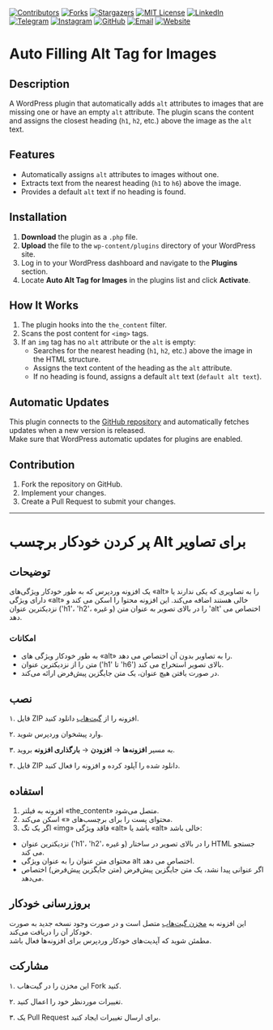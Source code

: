 [contributors-shield]: https://img.shields.io/github/contributors/hassan7303/Auto-filling-alt-tag-for-images.svg?style=for-the-badge
[contributors-url]: https://github.com/hassan7303/Auto-filling-alt-tag-for-images/graphs/contributors
[forks-shield]: https://img.shields.io/github/forks/hassan7303/Auto-filling-alt-tag-for-images.svg?style=for-the-badge&label=Fork
[forks-url]: https://github.com/hassan7303/Auto-filling-alt-tag-for-images/network/members
[stars-shield]: https://img.shields.io/github/stars/hassan7303/Auto-filling-alt-tag-for-images.svg?style=for-the-badge
[stars-url]: https://github.com/hassan7303/Auto-filling-alt-tag-for-images/stargazers
[license-shield]: https://img.shields.io/github/license/hassan7303/Auto-filling-alt-tag-for-images.svg?style=for-the-badge
[license-url]: https://github.com/hassan7303/Auto-filling-alt-tag-for-images/blob/master/LICENSE.md
[linkedin-shield]: https://img.shields.io/badge/-LinkedIn-blue.svg?style=for-the-badge&logo=linkedin&colorB=555
[linkedin-url]: https://www.linkedin.com/in/hassan-ali-askari-280bb530a/
[telegram-shield]: https://img.shields.io/badge/-Telegram-blue.svg?style=for-the-badge&logo=telegram&colorB=555
[telegram-url]: https://t.me/hassan7303
[instagram-shield]: https://img.shields.io/badge/-Instagram-red.svg?style=for-the-badge&logo=instagram&colorB=555
[instagram-url]: https://www.instagram.com/hasan_ali_askari
[github-shield]: https://img.shields.io/badge/-GitHub-black.svg?style=for-the-badge&logo=github&colorB=555
[github-url]: https://github.com/hassan7303
[email-shield]: https://img.shields.io/badge/-Email-orange.svg?style=for-the-badge&logo=gmail&colorB=555
[email-url]: mailto:hassanali7303@gmail.com
[website-shield]: https://img.shields.io/badge/-Website-blue.svg?style=for-the-badge&logo=laravel&colorB=555
[website-url]: https://hsnali.ir


[![Contributors][contributors-shield]][contributors-url]
[![Forks][forks-shield]][forks-url]
[![Stargazers][stars-shield]][stars-url]
[![MIT License][license-shield]][license-url]
[![LinkedIn][linkedin-shield]][linkedin-url]
[![Telegram][telegram-shield]][telegram-url]
[![Instagram][instagram-shield]][instagram-url]
[![GitHub][github-shield]][github-url]
[![Email][email-shield]][email-url]
[![Website][website-shield]][website-url]


# Auto Filling Alt Tag for Images

## Description
A WordPress plugin that automatically adds `alt` attributes to images that are missing one or have an empty `alt` attribute. The plugin scans the content and assigns the closest heading (`h1`, `h2`, etc.) above the image as the `alt` text.

## Features
- Automatically assigns `alt` attributes to images without one.
- Extracts text from the nearest heading (`h1` to `h6`) above the image.
- Provides a default `alt` text if no heading is found.

## **Installation**

1. **Download** the plugin as a `.php` file.
2. **Upload** the file to the `wp-content/plugins` directory of your WordPress site.
3. Log in to your WordPress dashboard and navigate to the **Plugins** section.
4. Locate **Auto Alt Tag for Images** in the plugins list and click **Activate**.

## How It Works
1. The plugin hooks into the `the_content` filter.
2. Scans the post content for `<img>` tags.
3. If an `img` tag has no `alt` attribute or the `alt` is empty:
   - Searches for the nearest heading (`h1`, `h2`, etc.) above the image in the HTML structure.
   - Assigns the text content of the heading as the `alt` attribute.
   - If no heading is found, assigns a default `alt` text (`default alt text`).

## **Automatic Updates**
This plugin connects to the [GitHub repository](https://github.com/hassan7303/Auto-filling-alt-tag-for-images) and automatically fetches updates when a new version is released.  
Make sure that WordPress automatic updates for plugins are enabled.

## **Contribution**

1. Fork the repository on GitHub.
2. Implement your changes.
3. Create a Pull Request to submit your changes.

---


# پر کردن خودکار برچسب Alt برای تصاویر

## توضیحات
یک افزونه وردپرس که به طور خودکار ویژگی‌های «alt» را به تصاویری که یکی ندارند یا دارای ویژگی «alt» خالی هستند اضافه می‌کند. این افزونه محتوا را اسکن می کند و نزدیکترین عنوان ('h1'، 'h2'، و غیره) را در بالای تصویر به عنوان متن 'alt' اختصاص می دهد.

### امکانات
- به طور خودکار ویژگی های «alt» را به تصاویر بدون آن اختصاص می دهد.
- متن را از نزدیکترین عنوان ('h1' تا 'h6') بالای تصویر استخراج می کند.
- در صورت یافتن هیچ عنوان، یک متن جایگزین پیش‌فرض ارائه می‌کند.
 

## **نصب**

۱. فایل ZIP افزونه را از [گیت‌هاب](https://github.com/hassan7303/Auto-filling-alt-tag-for-images) دانلود کنید.

۲. وارد پیشخوان وردپرس شوید.

۳. به مسیر **افزونه‌ها** → **افزودن** → **بارگذاری افزونه** بروید.

۴. فایل ZIP دانلود شده را آپلود کرده و افزونه را فعال کنید.

## استفاده
1. افزونه به فیلتر «the_content» متصل می‌شود.
2. محتوای پست را برای برچسب‌های «<img>» اسکن می‌کند.
3. اگر یک تگ «img» فاقد ویژگی «alt» باشد یا «alt» خالی باشد:
 - نزدیکترین عنوان ('h1'، 'h2'، و غیره) را در بالای تصویر در ساختار HTML جستجو می کند.
 - محتوای متن عنوان را به عنوان ویژگی alt اختصاص می دهد.
 - اگر عنوانی پیدا نشد، یک متن جایگزین پیش‌فرض (متن جایگزین پیش‌فرض) اختصاص می‌دهد.


## **بروزرسانی خودکار**
این افزونه به [مخزن گیت‌هاب](https://github.com/hassan7303/Auto-filling-alt-tag-for-images) متصل است و در صورت وجود نسخه جدید به صورت خودکار آن را دریافت می‌کند.  
مطمئن شوید که آپدیت‌های خودکار وردپرس برای افزونه‌ها فعال باشد.



## **مشارکت**

۱. این مخزن را در گیت‌هاب Fork کنید.

۲. تغییرات موردنظر خود را اعمال کنید.

۳. یک Pull Request برای ارسال تغییرات ایجاد کنید.
